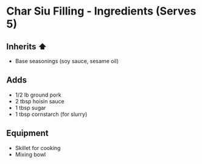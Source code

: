 # Char Siu Filling - Ingredients (Serves 5)

## Inherits ⬆️
- Base seasonings (soy sauce, sesame oil)

## Adds
- 1/2 lb ground pork
- 2 tbsp hoisin sauce
- 1 tbsp sugar
- 1 tbsp cornstarch (for slurry)

## Equipment
- Skillet for cooking
- Mixing bowl
